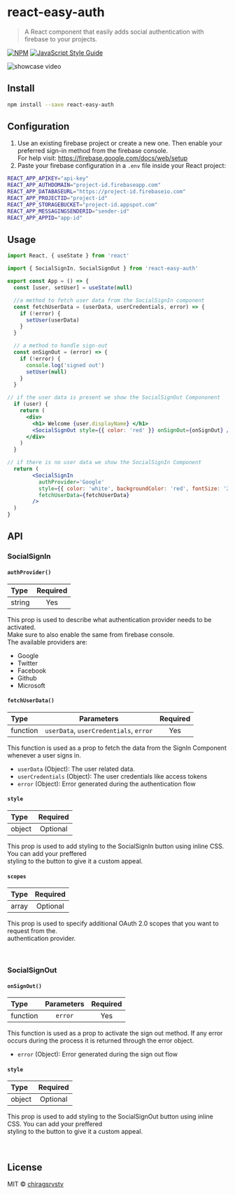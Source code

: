 # react-easy-auth

> A React component that easily adds social authentication with firebase to your projects.

[![NPM](https://img.shields.io/npm/v/react-easy-auth.svg)](https://www.npmjs.com/package/react-easy-auth) [![JavaScript Style Guide](https://img.shields.io/badge/code_style-standard-brightgreen.svg)](https://standardjs.com)

![showcase video](https://media.giphy.com/media/JpMiCUdQCchhSA3dt5/giphy.gif)

## Install

```bash
npm install --save react-easy-auth
```

## Configuration
1. Use an existing firebase project or create a new one. Then enable your preferred sign-in method from the firebase console.<br />
   For help visit: https://firebase.google.com/docs/web/setup
2. Paste your firebase configuration in a `.env` file inside your React project:
```bash
REACT_APP_APIKEY="api-key"
REACT_APP_AUTHDOMAIN="project-id.firebaseapp.com"
REACT_APP_DATABASEURL="https://project-id.firebaseio.com"
REACT_APP_PROJECTID="project-id"
REACT_APP_STORAGEBUCKET="project-id.appspot.com"
REACT_APP_MESSAGINGSENDERID="sender-id"
REACT_APP_APPID="app-id"
```

## Usage

```jsx
import React, { useState } from 'react'

import { SocialSignIn, SocialSignOut } from 'react-easy-auth'

export const App = () => {
  const [user, setUser] = useState(null)

  //a method to fetch user data from the SocialSignIn component
  const fetchUserData = (userData, userCredentials, error) => {
    if (!error) {
      setUser(userData)
    }
  }

  // a method to handle sign-out 
  const onSignOut = (error) => {
    if (!error) {
      console.log('signed out')
      setUser(null)
    }
  }

// if the user data is present we show the SocialSignOut Compononent
  if (user) {
    return (
      <div>
        <h1> Welcome {user.displayName} </h1>
        <SocialSignOut style={{ color: 'red' }} onSignOut={onSignOut} />
      </div>
    )
  }

// if there is no user data we show the SocialSignIn Component
  return (
        <SocialSignIn
          authProvider='Google'
          style={{ color: 'white', backgroundColor: 'red', fontSize: '20px', borderRadius: '5px' }}
          fetchUserData={fetchUserData}
        />
  )
}
```

## API

### SocialSignIn

#### `authProvider()`
| Type           | Required     |  
| :------------- | :----------: | 
|  string        | Yes          |

This prop is used to describe what authentication provider needs to be activated. <br />
Make sure to also enable the same from firebase console.<br />
The available providers are:
  * Google
  * Twitter
  * Facebook
  * Github
  * Microsoft


#### `fetchUserData()`
| Type           | Parameters                              | Required     |  
| :------------- | :------------------------------------:  | :----------: | 
|  function      | `userData`, `userCredentials`, `error`  | Yes          |

This function is used as a prop to fetch the data from the SignIn Component whenever
a user signs in. <br/>
  * `userData` (Object): The user related data. <br />
  * `userCredentials` (Object): The user credentials like access tokens <br />
  * `error` (Object): Error generated during the authentication flow<br />


#### `style`
| Type           | Required          |  
| :------------- | :---------------: | 
|  object        | Optional          |

This prop is used to add styling to the SocialSignIn button using inline CSS. You can add your preffered <br />
styling to the button to give it a custom appeal.<br />

#### `scopes`
| Type           | Required          |  
| :------------- | :---------------: | 
|  array         | Optional          |

This prop is used to specify additional OAuth 2.0 scopes that you want to request from the. <br />
authentication provider.<br />

<br />

### SocialSignOut

#### `onSignOut()`
| Type           | Parameters    | Required     |  
| :------------- | :----------:  | :----------: | 
|  function      | `error`       | Yes          |

This function is used as a prop to activate the sign out method. If any error<br/>
occurs during the process it is returned through the error object. <br />
  * `error` (Object): Error generated during the sign out flow<br />

#### `style`
| Type           | Required          |  
| :------------- | :---------------: | 
|  object        | Optional          |

This prop is used to add styling to the SocialSignOut button using inline CSS. You can add your preffered <br />
styling to the button to give it a custom appeal.<br />

<br />


## License

MIT © [chiragsrvstv](https://github.com/chiragsrvstv)
